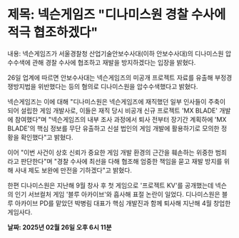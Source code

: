 # **제목: 넥슨게임즈 "디나미스원 경찰 수사에 적극 협조하겠다"**

  내용: 넥슨게임즈가 서울경찰청 산업기술안보수사대(이하 안보수사대)의 디나미스원 압수수색에 관해 경찰 수사에 협조하고 재발을 방지하겠다는 입장을 밝혔다.

26일 업계에 따르면 안보수사대는 넥슨게임즈의 미공개 프로젝트 자료를 유출해 부정경쟁방지법을 위반했다는 등의 혐의로 디나미스원을 압수수색했다고 밝혔다.

넥슨게임즈는 이에 대해 "디나미스원은 넥슨게임즈에 재직했던 일부 인사들이 주축이 되어 설립한 게임 개발사로, 이들은 재직 당시 비공개 신규 프로젝트 'MX BLADE' 개발에 참여했다"며 "넥슨게임즈의 내부 조사 과정에서 퇴사 전부터 장기간 계획하에 'MX BLADE'의 핵심 정보를 무단 유출하고 신설 법인의 게임 개발에 활용하기로 모의한 정황을 확인했다"고 밝혔다.

이어 "이번 사건이 상호 신뢰가 중요한 게임 개발 환경의 근간을 훼손하는 위중한 범죄라고 판단한다"며 "경찰 수사에 최선을 다해 협조해 엄중한 책임을 묻고 재발 방지를 위해 사내 제도 보완에 만전을 기하겠다"고 밝혔다.

한편 디나미스원은 지난해 9월 창사 후 첫 게임으로 '프로젝트 KV'를 공개했는데 넥슨의 인기 서브컬처 게임 '블루 아카이브'와 흡사해 표절 논란이 일었다. 디나미스원은 블루 아카이브 PD를 맡았던 박병림 대표가 핵심 개발진과 함께 퇴사해 지난해 4월 창업한 게임사다.

  **날짜: 2025년 02월 26일 오후 6시 11분**